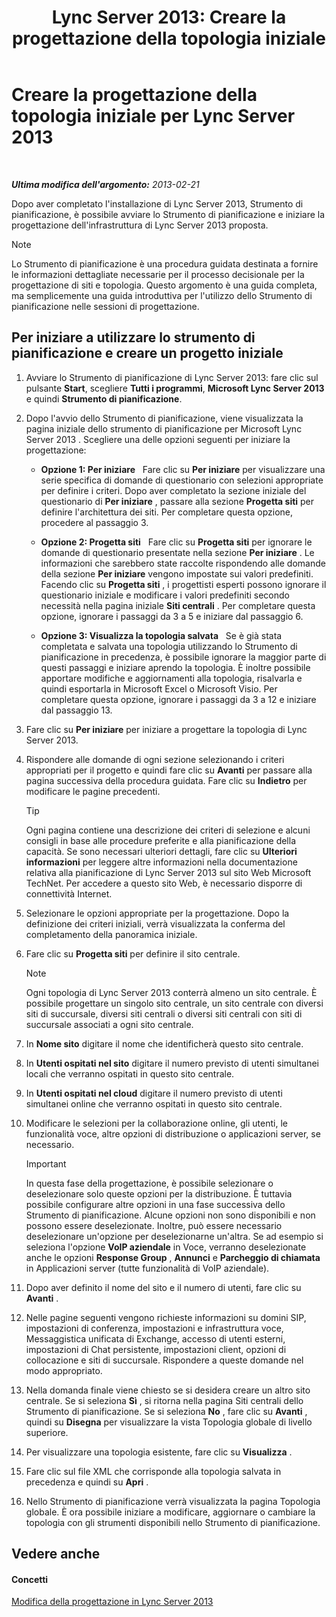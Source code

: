 ﻿---
title: 'Lync Server 2013: Creare la progettazione della topologia iniziale'
TOCTitle: Creare la progettazione della topologia iniziale
ms:assetid: f3131153-de14-41be-b1e6-7d4bb0191af1
ms:mtpsurl: https://technet.microsoft.com/it-it/library/Gg615047(v=OCS.15)
ms:contentKeyID: 52062473
ms.date: 08/24/2015
mtps_version: v=OCS.15
ms.translationtype: HT
---

# Creare la progettazione della topologia iniziale per Lync Server 2013

 

_**Ultima modifica dell'argomento:** 2013-02-21_

Dopo aver completato l'installazione di Lync Server 2013, Strumento di pianificazione, è possibile avviare lo Strumento di pianificazione e iniziare la progettazione dell'infrastruttura di Lync Server 2013 proposta.


> [!NOTE]
> Lo Strumento di pianificazione è una procedura guidata destinata a fornire le informazioni dettagliate necessarie per il processo decisionale per la progettazione di siti e topologia. Questo argomento è una guida completa, ma semplicemente una guida introduttiva per l'utilizzo dello Strumento di pianificazione nelle sessioni di progettazione.



## Per iniziare a utilizzare lo strumento di pianificazione e creare un progetto iniziale

1.  Avviare lo Strumento di pianificazione di Lync Server 2013: fare clic sul pulsante **Start**, scegliere **Tutti i programmi**, **Microsoft Lync Server 2013** e quindi **Strumento di pianificazione**.

2.  Dopo l'avvio dello Strumento di pianificazione, viene visualizzata la pagina iniziale dello strumento di pianificazione per Microsoft Lync Server 2013 . Scegliere una delle opzioni seguenti per iniziare la progettazione:
    
      - **Opzione 1: Per iniziare**   Fare clic su **Per iniziare** per visualizzare una serie specifica di domande di questionario con selezioni appropriate per definire i criteri. Dopo aver completato la sezione iniziale del questionario di **Per iniziare** , passare alla sezione **Progetta siti** per definire l'architettura dei siti. Per completare questa opzione, procedere al passaggio 3.
    
      - **Opzione 2: Progetta siti**   Fare clic su **Progetta siti** per ignorare le domande di questionario presentate nella sezione **Per iniziare** . Le informazioni che sarebbero state raccolte rispondendo alle domande della sezione **Per iniziare** vengono impostate sui valori predefiniti. Facendo clic su **Progetta siti** , i progettisti esperti possono ignorare il questionario iniziale e modificare i valori predefiniti secondo necessità nella pagina iniziale **Siti centrali** . Per completare questa opzione, ignorare i passaggi da 3 a 5 e iniziare dal passaggio 6.
    
      - **Opzione 3: Visualizza la topologia salvata**   Se è già stata completata e salvata una topologia utilizzando lo Strumento di pianificazione in precedenza, è possibile ignorare la maggior parte di questi passaggi e iniziare aprendo la topologia. È inoltre possibile apportare modifiche e aggiornamenti alla topologia, risalvarla e quindi esportarla in Microsoft Excel o Microsoft Visio. Per completare questa opzione, ignorare i passaggi da 3 a 12 e iniziare dal passaggio 13.

3.  Fare clic su **Per iniziare** per iniziare a progettare la topologia di Lync Server 2013.

4.  Rispondere alle domande di ogni sezione selezionando i criteri appropriati per il progetto e quindi fare clic su **Avanti** per passare alla pagina successiva della procedura guidata. Fare clic su **Indietro** per modificare le pagine precedenti.
    
    > [!TIP]  
    > Ogni pagina contiene una descrizione dei criteri di selezione e alcuni consigli in base alle procedure preferite e alla pianificazione della capacità. Se sono necessari ulteriori dettagli, fare clic su <strong>Ulteriori informazioni</strong> per leggere altre informazioni nella documentazione relativa alla pianificazione di Lync Server 2013 sul sito Web Microsoft TechNet. Per accedere a questo sito Web, è necessario disporre di connettività Internet.

5.  Selezionare le opzioni appropriate per la progettazione. Dopo la definizione dei criteri iniziali, verrà visualizzata la conferma del completamento della panoramica iniziale.

6.  Fare clic su **Progetta siti** per definire il sito centrale.
    

    > [!NOTE]
    > Ogni topologia di Lync Server 2013 conterrà almeno un sito centrale. È possibile progettare un singolo sito centrale, un sito centrale con diversi siti di succursale, diversi siti centrali o diversi siti centrali con siti di succursale associati a ogni sito centrale.



7.  In **Nome sito** digitare il nome che identificherà questo sito centrale.

8.  In **Utenti ospitati nel sito** digitare il numero previsto di utenti simultanei locali che verranno ospitati in questo sito centrale.

9.  In **Utenti ospitati nel cloud** digitare il numero previsto di utenti simultanei online che verranno ospitati in questo sito centrale.

10. Modificare le selezioni per la collaborazione online, gli utenti, le funzionalità voce, altre opzioni di distribuzione o applicazioni server, se necessario.
    
    > [!IMPORTANT]  
    > In questa fase della progettazione, è possibile selezionare o deselezionare solo queste opzioni per la distribuzione. È tuttavia possibile configurare altre opzioni in una fase successiva dello Strumento di pianificazione. Alcune opzioni non sono disponibili e non possono essere deselezionate. Inoltre, può essere necessario deselezionare un'opzione per deselezionarne un'altra. Se ad esempio si seleziona l'opzione <strong>VoIP aziendale</strong> in Voce, verranno deselezionate anche le opzioni <strong>Response Group</strong> , <strong>Annunci</strong> e <strong>Parcheggio di chiamata</strong> in Applicazioni server (tutte funzionalità di VoIP aziendale).

11. Dopo aver definito il nome del sito e il numero di utenti, fare clic su **Avanti** .

12. Nelle pagine seguenti vengono richieste informazioni su domini SIP, impostazioni di conferenza, impostazioni e infrastruttura voce, Messaggistica unificata di Exchange, accesso di utenti esterni, impostazioni di Chat persistente, impostazioni client, opzioni di collocazione e siti di succursale. Rispondere a queste domande nel modo appropriato.

13. Nella domanda finale viene chiesto se si desidera creare un altro sito centrale. Se si seleziona **Sì** , si ritorna nella pagina Siti centrali dello Strumento di pianificazione. Se si seleziona **No** , fare clic su **Avanti** , quindi su **Disegna** per visualizzare la vista Topologia globale di livello superiore.

14. Per visualizzare una topologia esistente, fare clic su **Visualizza** .

15. Fare clic sul file XML che corrisponde alla topologia salvata in precedenza e quindi su **Apri** .

16. Nello Strumento di pianificazione verrà visualizzata la pagina Topologia globale. È ora possibile iniziare a modificare, aggiornare o cambiare la topologia con gli strumenti disponibili nello Strumento di pianificazione.

## Vedere anche

#### Concetti

[Modifica della progettazione in Lync Server 2013](lync-server-2013-editing-the-design.md)

